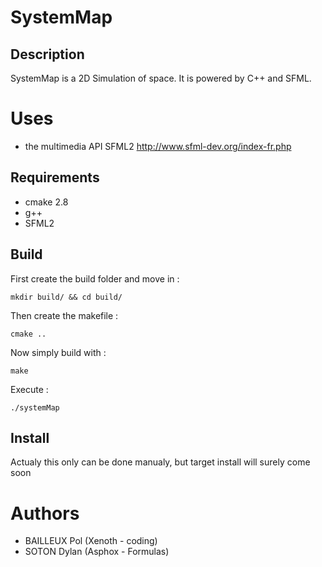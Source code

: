 # SystemMap
## Description
SystemMap is a 2D Simulation of space.
It is powered by C++ and SFML.

# Uses
* the multimedia API SFML2 http://www.sfml-dev.org/index-fr.php

## Requirements
* cmake 2.8
* g++
* SFML2

## Build
First create the build folder and move in :
```shell
mkdir build/ && cd build/
```
Then create the makefile :
```shell
cmake ..
```

Now simply build with :
```shell
make
```

Execute :
```shell
./systemMap
```

## Install
Actualy this only can be done manualy, but target install will surely come soon

# Authors
* BAILLEUX Pol (Xenoth - coding)
* SOTON Dylan (Asphox - Formulas)
